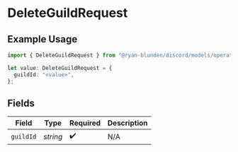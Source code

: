 # DeleteGuildRequest

## Example Usage

```typescript
import { DeleteGuildRequest } from "@ryan-blunden/discord/models/operations";

let value: DeleteGuildRequest = {
  guildId: "<value>",
};
```

## Fields

| Field              | Type               | Required           | Description        |
| ------------------ | ------------------ | ------------------ | ------------------ |
| `guildId`          | *string*           | :heavy_check_mark: | N/A                |